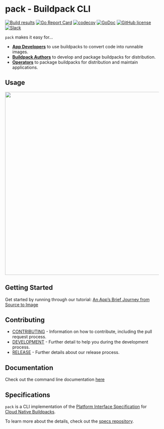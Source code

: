 # pack - Buildpack CLI

[![Build results](https://github.com/YousefHaggyHeroku/pack/workflows/build/badge.svg)](https://github.com/YousefHaggyHeroku/pack/actions)
[![Go Report Card](https://goreportcard.com/badge/github.com/YousefHaggyHeroku/pack)](https://goreportcard.com/report/github.com/YousefHaggyHeroku/pack)
[![codecov](https://codecov.io/gh/YousefHaggyHeroku/pack/branch/main/graph/badge.svg)](https://codecov.io/gh/YousefHaggyHeroku/pack)
[![GoDoc](https://godoc.org/github.com/YousefHaggyHeroku/pack?status.svg)](https://godoc.org/github.com/YousefHaggyHeroku/pack)
[![GitHub license](https://img.shields.io/github/license/YousefHaggyHeroku/pack)](https://github.com/YousefHaggyHeroku/pack/blob/main/LICENSE)
[![Slack](https://slack.buildpacks.io/badge.svg)](https://slack.buildpacks.io/)

`pack` makes it easy for...
- [**App Developers**][app-dev] to use buildpacks to convert code into runnable images.
- [**Buildpack Authors**][bp-author] to develop and package buildpacks for distribution.
- [**Operators**][operator] to package buildpacks for distribution and maintain applications.

## Usage

<img src="resources/pack-build.gif" width="600px" />

## Getting Started
Get started by running through our tutorial: [An App’s Brief Journey from Source to Image][getting-started]

## Contributing
- [CONTRIBUTING](CONTRIBUTING.md) - Information on how to contribute, including the pull request process.
- [DEVELOPMENT](DEVELOPMENT.md) - Further detail to help you during the development process.
- [RELEASE](RELEASE.md) - Further details about our release process.

## Documentation
Check out the command line documentation [here][pack-docs]

## Specifications
`pack` is a CLI implementation of the [Platform Interface Specification][platform-spec] for [Cloud Native Buildpacks][buildpacks.io].

To learn more about the details, check out the [specs repository][specs].

[app-dev]: https://buildpacks.io/docs/app-developer-guide/
[bp-author]: https://buildpacks.io/docs/buildpack-author-guide/
[operator]: https://buildpacks.io/docs/operator-guide/
[buildpacks.io]: https://buildpacks.io/
[install-pack]: https://buildpacks.io/docs/install-pack/
[getting-started]: https://buildpacks.io/docs/app-journey
[specs]: https://github.com/buildpacks/spec/
[platform-spec]: https://github.com/buildpacks/spec/blob/main/platform.md
[pack-docs]: https://buildpacks.io/docs/tools/pack/cli/pack/
